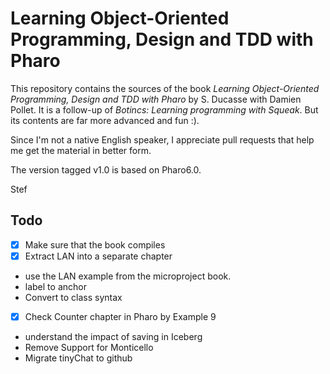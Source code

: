 # Learning Object-Oriented Programming, Design and TDD with Pharo

This repository contains the sources of the book *Learning Object-Oriented Programming, Design and TDD with Pharo* by S. Ducasse with Damien Pollet.
It is a follow-up of *Botincs: Learning programming with Squeak*. But its contents are far more advanced and fun :).

Since I'm not a native English speaker, I appreciate pull requests that help me get the material in better form.

The version tagged v1.0 is based on Pharo6.0.


Stef


## Todo

- [x] Make sure that the book compiles
- [x] Extract LAN into a separate chapter
- use the LAN example from the microproject book.
- label to anchor
- Convert to class syntax
- [x] Check Counter chapter in Pharo by Example 9
- understand the impact of saving in Iceberg
- Remove Support for Monticello
- Migrate tinyChat to github


